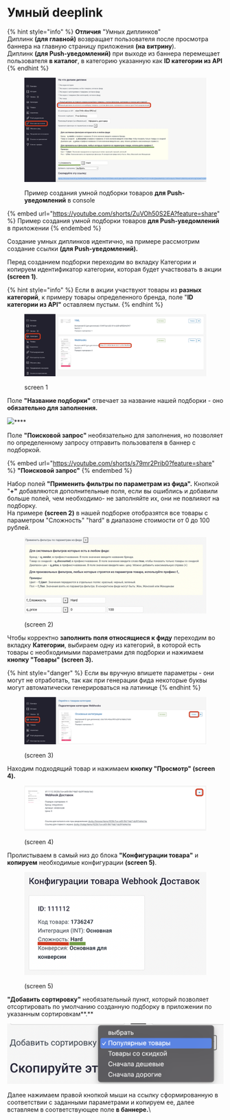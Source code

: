 # Умный deeplink

{% hint style="info" %}
**Отличия** "Умных диплинков" \
Диплинк **(для главной)** возвращает пользователя после просмотра баннера на главную страницу приложения **(на** **витрину**).\
Диплинк **(для Push-уведомлений)** при выходе из баннера перемещает пользователя **в каталог**, в категорию указанную как **ID категории из API**
{% endhint %}

<figure><img src="../../../.gitbook/assets/Снимок экрана 2022-11-01 в 12.52.08.png" alt=""><figcaption><p>Пример создания умной подборки товаров <strong>для Push-уведомлений</strong> в console</p></figcaption></figure>

{% embed url="https://youtube.com/shorts/ZuVOh50S2EA?feature=share" %}
Пример создания умной подборки товаров **для Push-уведомлений** в приложении
{% endembed %}

Создание умных диплинков идентично, на примере рассмотрим создание ссылки **(для Push-уведомлений).**

Перед созданием подборки переходим во вкладку Категории и копируем идентификатор категории, которая будет участвовать в акции **(screen 1)**.

{% hint style="info" %}
Если в акции участвуют товары из **разных категорий**, к примеру товары определенного бренда, поле "**ID категории из API"** оставляем пустым.
{% endhint %}

<figure><img src="../../../.gitbook/assets/Снимок экрана 2022-11-01 в 13.17.32.png" alt=""><figcaption><p>screen 1</p></figcaption></figure>

Поле **"Название подборки"** отвечает за название нашей подборки - оно **обязательно для заполнения.**

![](<../../../.gitbook/assets/photo\_2022-11-01 15.11.12.jpeg>)****

Поле **"Поисковой запрос"** необязательно для заполнения, но позволяет по определенному запросу отправить пользователя в баннер с подборкой.

{% embed url="https://youtube.com/shorts/s79mr2Prib0?feature=share" %}
**"Поисковой запрос"**
{% endembed %}

Набор полей **"Применить фильтры по параметрам из фида".** Кнопкой "**+"** добавляются дополнительные поля, если вы ошиблись и добавили больше полей, чем необходимо- не заполняйте их, они не повлияют на подборку.\
На примере **(screen 2)** в нашей подборке отобразятся все товары с параметром "Сложность" "hard" в диапазоне стоимости от 0 до 100 рублей.

<figure><img src="../../../.gitbook/assets/Снимок экрана 2022-11-01 в 16.12.52.png" alt=""><figcaption><p>(screen 2)</p></figcaption></figure>

Чтобы корректно **заполнить поля относящиеся к фиду** переходим во вкладку **Категории**, выбираем одну из категорий, в которой есть товары с необходимыми параметрами для подборки и нажимаем **кнопку "Товары" (screen 3).**

{% hint style="danger" %}
Если вы вручную впишете параметры - они могут не отработать, так как при генерации фида некоторые буквы могут автоматически генерироваться на латинице
{% endhint %}

<figure><img src="../../../.gitbook/assets/Снимок экрана 2022-11-01 в 16.19.47.png" alt=""><figcaption><p>(screen 3)</p></figcaption></figure>

Находим подходящий товар и нажимаем **кнопку "Просмотр" (screen 4).**

<figure><img src="../../../.gitbook/assets/Снимок экрана 2022-11-01 в 16.24.08.png" alt=""><figcaption><p>(screen 4)</p></figcaption></figure>

Пролистываем в самый низ до блока **"Конфигурации товара"** и **копируем** необходимые конфигурации **(screen 5)**.

<figure><img src="../../../.gitbook/assets/Снимок экрана 2022-11-01 в 12.58.26.png" alt=""><figcaption><p>(screen 5)</p></figcaption></figure>

**"Добавить сортировку"** необязательный пункт, который позволяет отсортировать по умолчанию созданную подборку в приложении по указанным сортировкам**.**

![](<../../../.gitbook/assets/Снимок экрана 2022-11-01 в 16.40.11.png>)

Далее нажимаем правой кнопкой мыши на ссылку сформированную в соответствии с заданными параметрами и копируем ее, далее вставляем в соответствующее поле **в баннере.**\
